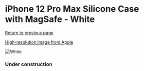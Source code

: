 # iPhone 12 Pro Max Silicone Case with MagSafe - White

[Return to previous page](/iphone_12)

[High-resolution image from Apple](https://store.storeimages.cdn-apple.com/8756/as-images.apple.com/is/MHLE3?wid=4500&hei=4500&fmt=png)

<div style="width: 384px"><img src="/everysource/MHLE3.png" alt="White"></div>

### Under construction
